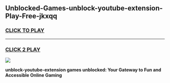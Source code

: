
## Unblocked-Games-unblock-youtube-extension-Play-Free-jkxqq
<h3>
<a href="https://premium76.site?title=unblock-youtube-extension&ref=23A">CLICK TO PLAY</a></h3>
<hr>

<h3>
<a href="https://premium76.site?title=unblock-youtube-extension&ref=23A">CLICK 2 PLAY</a>
  
</h3>

<a href="https://premium76.site?title=unblock-youtube-extension&ref=23A"><img src="https://clearcache.store/games.png"></a>


**unblock-youtube-extension games unblocked: Your Gateway to Fun and Accessible Online Gaming**
